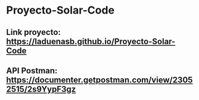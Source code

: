 # Proyecto-Solar-Code

## Link proyecto: https://laduenasb.github.io/Proyecto-Solar-Code
## API Postman: https://documenter.getpostman.com/view/23052515/2s9YypF3gz
